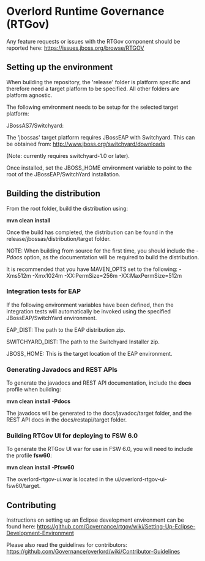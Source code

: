 # Overlord Runtime Governance (RTGov)

Any feature requests or issues with the RTGov component should be reported here: https://issues.jboss.org/browse/RTGOV


## Setting up the environment

When building the repository, the 'release' folder is platform specific and therefore need a
target platform to be specified. All other folders are platform agnostic.

The following environment needs to be setup for the selected target platform:


JBossAS7/Switchyard:

The 'jbossas' target platform requires JBossEAP with Switchyard. This can be obtained from: http://www.jboss.org/switchyard/downloads

(Note: currently requires switchyard-1.0 or later).

Once installed, set the JBOSS_HOME environment variable to point to the root of the JBossEAP/SwitchYard installation.



## Building the distribution

From the root folder, build the distribution using:

**mvn clean install**

Once the build has completed, the distribution can be found in the release/jbossas/distribution/target folder.

NOTE: When building from source for the first time, you should include the _-Pdocs_ option, as the documentation will be required to build the distribution.

It is recommended that you have MAVEN_OPTS set to the following: -Xms512m -Xmx1024m -XX:PermSize=256m -XX:MaxPermSize=512m

### Integration tests for EAP

If the following environment variables have been defined, then the integration tests will automatically
be invoked using the specified JBossEAP/SwitchYard environment.

EAP_DIST: The path to the EAP distribution zip.

SWITCHYARD_DIST: The path to the Switchyard Installer zip.

JBOSS_HOME: This is the target location of the EAP environment.


### Generating Javadocs and REST APIs

To generate the javadocs and REST API documentation, include the **docs** profile when building:

**mvn clean install -Pdocs**

The javadocs will be generated to the docs/javadoc/target folder, and the REST API docs in the docs/restapi/target folder.


### Building RTGov UI for deploying to FSW 6.0

To generate the RTGov UI war for use in FSW 6.0, you will need to include the profile **fsw60**:

**mvn clean install -Pfsw60**

The overlord-rtgov-ui.war is located in the ui/overlord-rtgov-ui-fsw60/target.


## Contributing

Instructions on setting up an Eclipse development environment can be found here: https://github.com/Governance/rtgov/wiki/Setting-Up-Eclipse-Development-Environment

Please also read the guidelines for contributors: https://github.com/Governance/overlord/wiki/Contributor-Guidelines

